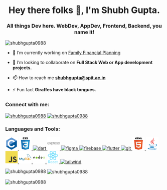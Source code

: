 <h1 align="center">Hey there folks 👋, I'm Shubh Gupta.</h1>
<h3 align="center">All things Dev here. WebDev, AppDev, Frontend, Backend, you name it!</h3>

<p align="left"> <img src="https://komarev.com/ghpvc/?username=shubhgupta0988&label=Profile%20views&color=0e75b6&style=flat" alt="shubhgupta0988" /> </p>

- 🔭 I’m currently working on [Family Financial Planning](https://github.com/shubhgupta0988/Family-Financial-PLanning)

- 👯 I’m looking to collaborate on **Full Stack Web or App development projects.**

- 📫 How to reach me **shubhgupta@spit.ac.in**

- ⚡ Fun fact **Giraffes have black tongues.**

<h3 align="left">Connect with me:</h3>
<p align="left">
<a href="https://linkedin.com/in/shubhgupta0988" target="blank"><img align="center" src="https://raw.githubusercontent.com/shubhgupta0988/github-profile-readme-generator/master/src/images/icons/Social/linked-in-alt.svg" alt="shubhgupta0988" height="30" width="40" /></a>
<a href="https://instagram.com/shubhgupta0988" target="blank"><img align="center" src="https://raw.githubusercontent.com/shubhgupta0988/github-profile-readme-generator/master/src/images/icons/Social/instagram.svg" alt="shubhgupta0988" height="30" width="40" /></a>
</p>

<h3 align="left">Languages and Tools:</h3>
<p align="left"> <a href="https://www.cprogramming.com/" target="_blank" rel="noreferrer"> <img src="https://raw.githubusercontent.com/devicons/devicon/master/icons/c/c-original.svg" alt="c" width="40" height="40"/> </a> <a href="https://www.w3schools.com/css/" target="_blank" rel="noreferrer"> <img src="https://raw.githubusercontent.com/devicons/devicon/master/icons/css3/css3-original-wordmark.svg" alt="css3" width="40" height="40"/> </a> <a href="https://dart.dev" target="_blank" rel="noreferrer"> <img src="https://www.vectorlogo.zone/logos/dartlang/dartlang-icon.svg" alt="dart" width="40" height="40"/> </a> <a href="https://expressjs.com" target="_blank" rel="noreferrer"> <img src="https://raw.githubusercontent.com/devicons/devicon/master/icons/express/express-original-wordmark.svg" alt="express" width="40" height="40"/> </a> <a href="https://www.figma.com/" target="_blank" rel="noreferrer"> <img src="https://www.vectorlogo.zone/logos/figma/figma-icon.svg" alt="figma" width="40" height="40"/> </a> <a href="https://firebase.google.com/" target="_blank" rel="noreferrer"> <img src="https://www.vectorlogo.zone/logos/firebase/firebase-icon.svg" alt="firebase" width="40" height="40"/> </a> <a href="https://flutter.dev" target="_blank" rel="noreferrer"> <img src="https://www.vectorlogo.zone/logos/flutterio/flutterio-icon.svg" alt="flutter" width="40" height="40"/> </a> <a href="https://git-scm.com/" target="_blank" rel="noreferrer"> <img src="https://www.vectorlogo.zone/logos/git-scm/git-scm-icon.svg" alt="git" width="40" height="40"/> </a> <a href="https://www.w3.org/html/" target="_blank" rel="noreferrer"> <img src="https://raw.githubusercontent.com/devicons/devicon/master/icons/html5/html5-original-wordmark.svg" alt="html5" width="40" height="40"/> </a> <a href="https://www.java.com" target="_blank" rel="noreferrer"> <img src="https://raw.githubusercontent.com/devicons/devicon/master/icons/java/java-original.svg" alt="java" width="40" height="40"/> </a> <a href="https://developer.mozilla.org/en-US/docs/Web/JavaScript" target="_blank" rel="noreferrer"> <img src="https://raw.githubusercontent.com/devicons/devicon/master/icons/javascript/javascript-original.svg" alt="javascript" width="40" height="40"/> </a> <a href="https://www.mysql.com/" target="_blank" rel="noreferrer"> <img src="https://raw.githubusercontent.com/devicons/devicon/master/icons/mysql/mysql-original-wordmark.svg" alt="mysql" width="40" height="40"/> </a> <a href="https://nodejs.org" target="_blank" rel="noreferrer"> <img src="https://raw.githubusercontent.com/devicons/devicon/master/icons/nodejs/nodejs-original-wordmark.svg" alt="nodejs" width="40" height="40"/> </a> <a href="https://reactjs.org/" target="_blank" rel="noreferrer"> <img src="https://raw.githubusercontent.com/devicons/devicon/master/icons/react/react-original-wordmark.svg" alt="react" width="40" height="40"/> </a> <a href="https://tailwindcss.com/" target="_blank" rel="noreferrer"> <img src="https://www.vectorlogo.zone/logos/tailwindcss/tailwindcss-icon.svg" alt="tailwind" width="40" height="40"/> </a> </p>

<p><img align="left" src="https://github-readme-stats.vercel.app/api/top-langs?username=shubhgupta0988&show_icons=true&locale=en&layout=compact" alt="shubhgupta0988" /></p>

<p>&nbsp;<img align="center" src="https://github-readme-stats.vercel.app/api?username=shubhgupta0988&show_icons=true&locale=en" alt="shubhgupta0988" /></p>

<p><img align="center" src="https://github-readme-streak-stats.herokuapp.com/?user=shubhgupta0988&" alt="shubhgupta0988" /></p>
